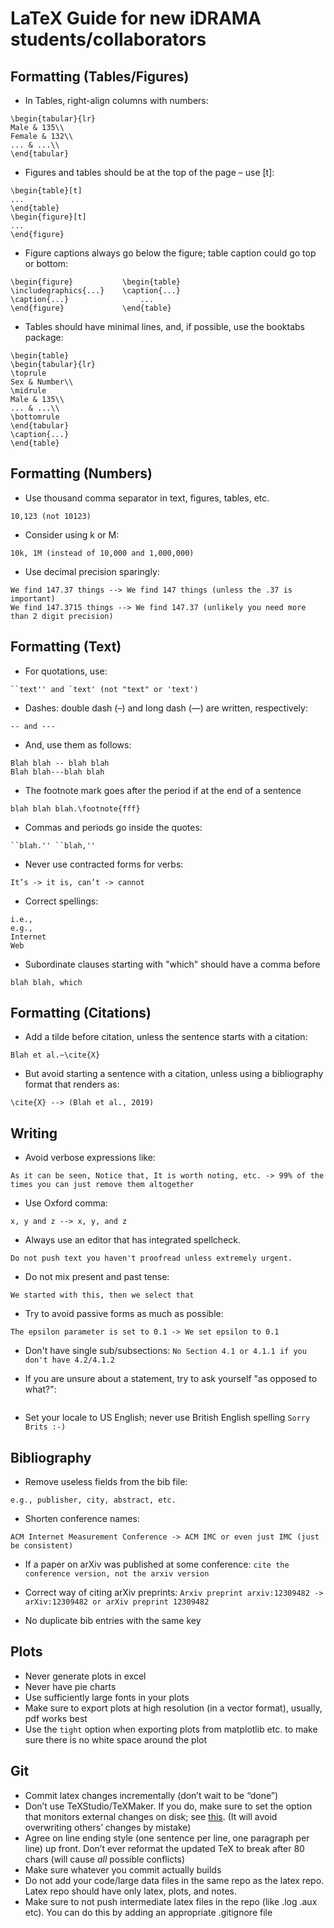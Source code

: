 # LaTeX Guide for new iDRAMA students/collaborators

## Formatting (Tables/Figures)

- In Tables, right-align columns with numbers:
```
\begin{tabular}{lr}
Male & 135\\
Female & 132\\
... & ...\\
\end{tabular}
```

- Figures and tables should be at the top of the page &ndash; use [t]:
```
\begin{table}[t]
...
\end{table}
\begin{figure}[t]
...
\end{figure}
```

- Figure captions always go below the figure; table caption could go top or bottom:
```
\begin{figure}           \begin{table}
\includegraphics{...}    \caption{...}
\caption{...}                ...
\end{figure}             \end{table} 
```

- Tables should have minimal lines, and, if possible, use the booktabs package:
```
\begin{table}
\begin{tabular}{lr}
\toprule
Sex & Number\\
\midrule
Male & 135\\
... & ...\\
\bottomrule
\end{tabular}
\caption{...}
\end{table}
```

## Formatting (Numbers)

- Use thousand comma separator in text, figures, tables, etc.
```
10,123 (not 10123)
```

- Consider using k or M:
```
10k, 1M (instead of 10,000 and 1,000,000)
```

- Use decimal precision sparingly:
```
We find 147.37 things --> We find 147 things (unless the .37 is important)
We find 147.3715 things --> We find 147.37 (unlikely you need more than 2 digit precision)
```

## Formatting (Text)

- For quotations, use:
``` 
``text'' and `text' (not "text" or 'text')
```

- Dashes: double dash (&ndash;) and long dash (&mdash;) are written, respectively:
```
-- and ---
```

- And, use them as follows:
```
Blah blah -- blah blah
Blah blah---blah blah
```

- The footnote mark goes after the period if at the end of a sentence
```
blah blah blah.\footnote{fff}
```

- Commas and periods go inside the quotes:
```
``blah.'' ``blah,''
```

- Never use contracted forms for verbs:
```
It’s -> it is, can’t -> cannot
```

- Correct spellings:
```
i.e.,
e.g.,
Internet
Web
```

- Subordinate clauses starting with "which" should have a comma before
```
blah blah, which
```

## Formatting (Citations)

-  Add a tilde before citation, unless the sentence starts with a citation:
```
Blah et al.~\cite{X}
```

- But avoid starting a sentence with a citation, unless using a bibliography format that renders as:
```
\cite{X} --> (Blah et al., 2019)
```

## Writing 

- Avoid verbose expressions like:
``` 
As it can be seen, Notice that, It is worth noting, etc. -> 99% of the times you can just remove them altogether
```

- Use Oxford comma: 
```
x, y and z --> x, y, and z
```
- Always use an editor that has integrated spellcheck.
```
Do not push text you haven't proofread unless extremely urgent.
```

- Do not mix present and past tense:
```
We started with this, then we select that
```

- Try to avoid passive forms as much as possible:
```
The epsilon parameter is set to 0.1 -> We set epsilon to 0.1
```

- Don't have single sub/subsections:
```No Section 4.1 or 4.1.1 if you don't have 4.2/4.1.2```

- If you are unsure about a statement, try to ask yourself "as opposed to what?": 
```it is interesting to observe that blah blah --> as opposed to not being interesting? If it wasn't interesting then you'd just not write it perhaps?
```

- Set your locale to US English; never use British English spelling
```Sorry Brits :-)```


## Bibliography
- Remove useless fields from the bib file:
```
e.g., publisher, city, abstract, etc.
```

- Shorten conference names:
```
ACM Internet Measurement Conference -> ACM IMC or even just IMC (just be consistent)
```

- If a paper on arXiv was published at some conference:
```cite the conference version, not the arxiv version```

- Correct way of citing arXiv preprints:
```Arxiv preprint arxiv:12309482 -> arXiv:12309482 or arXiv preprint 12309482```

- No duplicate bib entries with the same key


## Plots
- Never generate plots in excel
- Never have pie charts
- Use sufficiently large fonts in your plots
- Make sure to export plots at high resolution (in a vector format), usually, pdf works best
- Use the `tight` option when exporting plots from matplotlib etc. to make sure there is no white space around the plot


## Git
- Commit latex changes incrementally (don’t wait to be “done”)
- Don’t use TeXStudio/TeXMaker. If you do, make sure to set the option that monitors external changes on disk; see [this](https://tex.stackexchange.com/questions/226355/texmaker-overwrites-file-that-was-externally-modified). (It will avoid overwriting others’ changes by mistake)
- Agree on line ending style (one sentence per line, one paragraph per line) up front. Don’t ever reformat the updated TeX to break after 80 chars (will cause *all* possible conflicts)
- Make sure whatever you commit actually builds
- Do not add your code/large data files in the same repo as the latex repo. Latex repo should have only latex, plots, and notes.
- Make sure to not push intermediate latex files in the repo (like .log .aux etc). You can do this by adding an appropriate .gitignore file
